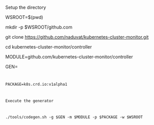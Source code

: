 
Setup the directory 

WSROOT=$(pwd)

mkdir -p $WSROOT/github.com

git clone https://github.com/naduvat/kubernetes-cluster-monitor.git

cd kubernetes-cluster-monitor/controller

MODULE=github.com/kubernetes-cluster-monitor/controller

GEN=<code generator path>

PACKAGE=k8s.crd.io:v1alpha1

Execute the generator

./tools/codegen.sh -g $GEN -m $MODULE -p $PACKAGE -w $WSROOT


